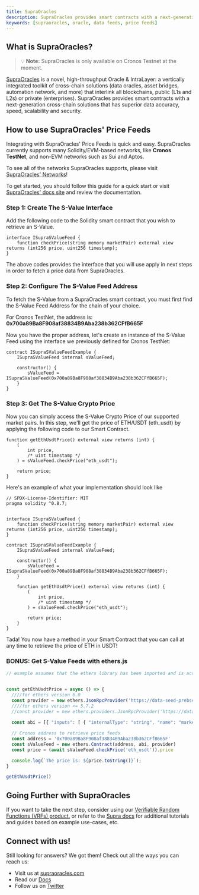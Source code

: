 ```yaml
---
title: SupraOracles
description: SupraOracles provides smart contracts with a next-generation cross-chain oracle solution that has superior data accuracy, speed, scalability and security. 
keywords: [supraoracles, oracle, data feeds, price feeds]
---
```


## What is SupraOracles?

> :bulb: **Note:** SupraOracles is only available on Cronos Testnet at the moment.


[SupraOracles](https://supraoracles.com/) is a novel, high-throughput Oracle & IntraLayer: a vertically integrated toolkit of cross-chain solutions (data oracles, asset bridges, automation network, and more) that interlink all blockchains, public (L1s and L2s) or private (enterprises). SupraOracles provides smart contracts with a next-generation cross-chain solutions that has superior data accuracy, speed, scalability and security. 


## How to use SupraOracles' Price Feeds

Integrating with SupraOracles' Price Feeds is quick and easy. SupraOracles currently supports many Solidity/EVM-based networks, like **Cronos TestNet**, and non-EVM networks such as Sui and Aptos.

To see all of the networks SupraOracles supports, please visit   [SupraOracles' Networks](https://supraoracles.com/docs/get-started/networks)!

To get started, you should follow this guide for a quick start or  visit [SupraOracles' docs site](https://supraoracles.com/docs/get-started/) and review the documentation.


### Step 1: Create The S-Value Interface

Add the following code to the Solidity smart contract that you wish to retrieve an S-Value.


```solidity
interface ISupraSValueFeed {
    function checkPrice(string memory marketPair) external view returns (int256 price, uint256 timestamp);
}
```



The above codes provides the interface that you will use apply in next steps in order to fetch a price data from SupraOracles.


### Step 2: Configure The S-Value Feed Address

To fetch the S-Value from a SupraOracles smart contract, you must first find the S-Value Feed Address for the chain of your choice.

For Cronos TestNet, the address is: **0x700a89Ba8F908af38834B9Aba238b362CFfB665F**

Now you have the proper address, let's create an instance of the S-Value Feed using the interface we previously defined for Cronos TestNet:


```solidity
contract ISupraSValueFeedExample {
    ISupraSValueFeed internal sValueFeed;

    constructor() {
        sValueFeed = ISupraSValueFeed(0x700a89Ba8F908af38834B9Aba238b362CFfB665F);
    }
}
```




### Step 3: Get The S-Value Crypto Price

Now you can simply access the S-Value Crypto Price of our supported market pairs. In this step, we'll get the price of ETH/USDT (eth_usdt) by applying the following code to our Smart Contract.


```solidity
function getEthUsdtPrice() external view returns (int) {
    (
        int price,
        /* uint timestamp */
    ) = sValueFeed.checkPrice("eth_usdt");

    return price;
}
```



Here's an example of what your implementation should look like


```solidity
// SPDX-License-Identifier: MIT
pragma solidity ^0.8.7;


interface ISupraSValueFeed {
    function checkPrice(string memory marketPair) external view returns (int256 price, uint256 timestamp);
}

contract ISupraSValueFeedExample {
    ISupraSValueFeed internal sValueFeed;

    constructor() {
        sValueFeed = ISupraSValueFeed(0x700a89Ba8F908af38834B9Aba238b362CFfB665F);
    }

    function getEthUsdtPrice() external view returns (int) {
        (
            int price,
            /* uint timestamp */
        ) = sValueFeed.checkPrice("eth_usdt");

        return price;
    }
}
```


Tada! You now have a method in your Smart Contract that you can call at any time to retrieve the price of ETH in USDT!

### BONUS: Get S-Value Feeds with ethers.js


```js
// example assumes that the ethers library has been imported and is accessible within your scope


const getEthUsdtPrice = async () => {
  ////for ethers version 6.0
  const provider = new ethers.JsonRpcProvider('https://data-seed-prebsc-1-s1.binance.org:8545/')
  ////for ethers version <= 5.7.2
  //const provider = new ethers.providers.JsonRpcProvider('https://data-seed-prebsc-1-s1.binance.org:8545/')
  
  const abi = [{ "inputs": [ { "internalType": "string", "name": "marketPair", "type": "string" } ], "name": "checkPrice", "outputs": [ { "internalType": "int256", "name": "price", "type": "int256" }, { "internalType": "uint256", "name": "timestamp", "type": "uint256" } ], "stateMutability": "view", "type": "function" } ]

  // Cronos address to retrieve price feeds
  const address = '0x700a89Ba8F908af38834B9Aba238b362CFfB665F'
  const sValueFeed = new ethers.Contract(address, abi, provider)
  const price = (await sValueFeed.checkPrice('eth_usdt')).price

  console.log(`The price is: ${price.toString()}`);
}

getEthUsdtPrice()
```





## Going Further with SupraOracles

If you want to take the next step, consider using our [Verifiable Random Functions (VRFs) product.](https://supraoracles.com/docs/vrf1/a-deeper-dive-into-supra-vrf) or refer to the [Supra docs](https://supraoracles.com/docs/additional-guides) for additional tutorials and guides based on example use-cases, etc. 


## Connect with us!

Still looking for answers? We got them! Check out all the ways you can reach us:

* Visit us at [supraoracles.com](https://supraoracles.com)
* Read our [Docs](https://supraoracles.com/docs/overview)
* Follow us on [Twitter](https://twitter.com/SupraOracles)